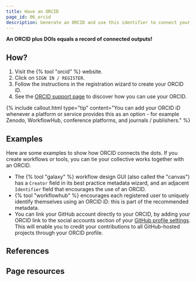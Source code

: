 ```yaml
---
title: Have an ORCID
page_id: 06_orcid
description: Generate an ORCID and use this identifier to connect your collective works on tools and workflows.
---
```



**An ORCID plus DOIs equals a record of connected outputs!**


## How?

1. Visit the {% tool "orcid" %} website.
2. Click on `SIGN IN / REGISTER`.
3. Follow the instructions in the registration wizard to create your ORCID iD.
4. See the [ORCID support page](https://support.orcid.org) to discover how you can use your ORCID.

{% include callout.html type="tip" content="You can add your ORCID iD whenever a platform or service provides this as an option - for example Zenodo, WorkflowHub, conference platforms, and journals / publishers." %}


## Examples

Here are some examples to show how ORCID connects the dots. If you create workflows or tools, you can tie your collective works together with an ORCID.

- The {% tool "galaxy" %} workflow design GUI (also called the "canvas") has a `Creator` field in its best practice metadata wizard, and an adjacent `Identifier` field that encourages the use of an ORCID.
- {% tool "workflowhub" %} encourages each registered user to uniquely identify themselves using an ORCID iD: this is part of the recommended metadata.
- You can link your GitHub account directly to your ORCID, by adding your ORCID link to the social accounts section of your [GitHub profile settings](https://docs.github.com/en/account-and-profile/setting-up-and-managing-your-github-profile/customizing-your-profile/personalizing-your-profile#adding-links-to-your-social-accounts). This will enable you to credit your contributions to all GitHub-hosted projects through your ORCID profile.


## References


## Page resources

